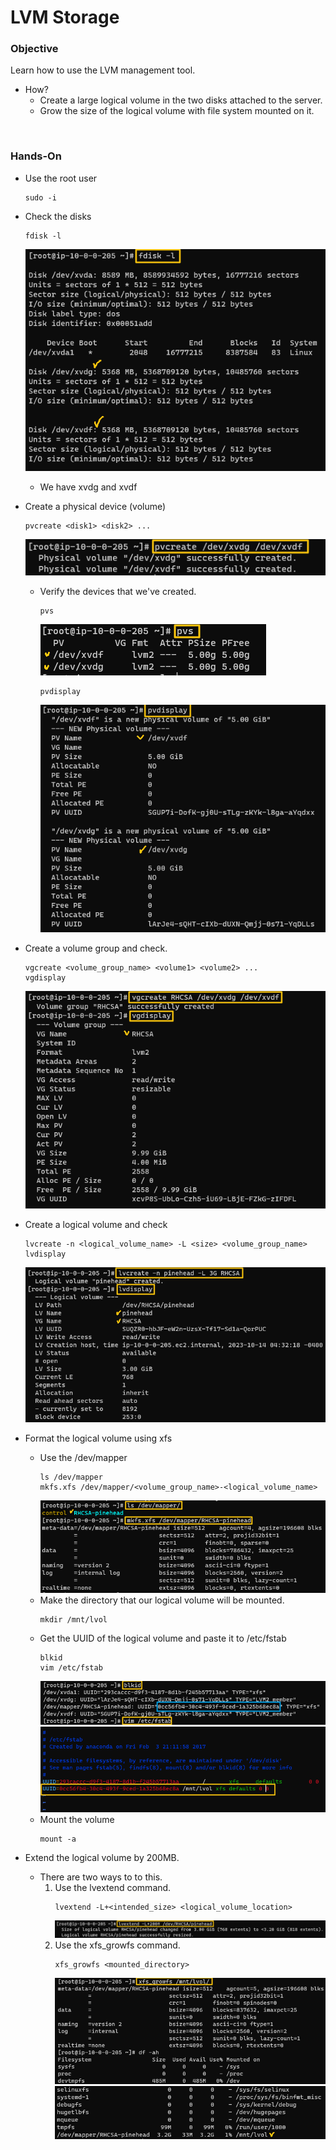 # LVM Storage

### Objective
Learn how to use the LVM management tool.   
* How?
  * Create a large logical volume in the two disks attached to the server.
  * Grow the size of the logical volume with file system mounted on it.

<br>

### Hands-On
* Use the root user
    ```
    sudo -i
    ```

* Check the disks
    ```
    fdisk -l
    ```
    ![](./images/080401.png)
    * We have xvdg and xvdf

* Create a physical device (volume)
  ```
  pvcreate <disk1> <disk2> ...
  ```
  ![](./images/080402.png)
  * Verify the devices that we've created.
    ```
    pvs
    ```
    ![](./images/080403.png)
    ```
    pvdisplay
    ```
    ![](./images/080404.png)

* Create a volume group and check.
  ```
  vgcreate <volume_group_name> <volume1> <volume2> ...
  vgdisplay
  ```
  ![](images/080405.png)

* Create a logical volume and check
  ```
  lvcreate -n <logical_volume_name> -L <size> <volume_group_name>
  lvdisplay
  ```
  ![](images/080406.png)

* Format the logical volume using xfs
  * Use the /dev/mapper
    ```
    ls /dev/mapper
    mkfs.xfs /dev/mapper/<volume_group_name>-<logical_volume_name>
    ```
    ![](images/080407.png)
  * Make the directory that our logical volume will be mounted.
    ```
    mkdir /mnt/lvol
    ```
  * Get the UUID of the logical volume and paste it to /etc/fstab
    ```
    blkid
    vim /etc/fstab
    ```
    ![](images/080408.png)
    ![](images/080409.png)
  * Mount the volume
    ```
    mount -a
    ```

* Extend the logical volume by 200MB.
  * There are two ways to to this.
    1. Use the lvextend command.
        ```
        lvextend -L+<intended_size> <logical_volume_location>
        ```
        ![](images/080410.png)
    2. Use the xfs_growfs command.
        ```
        xfs_growfs <mounted_directory>
        ```
        ![](images/080411.png)   
        ![](images/080412.png)   